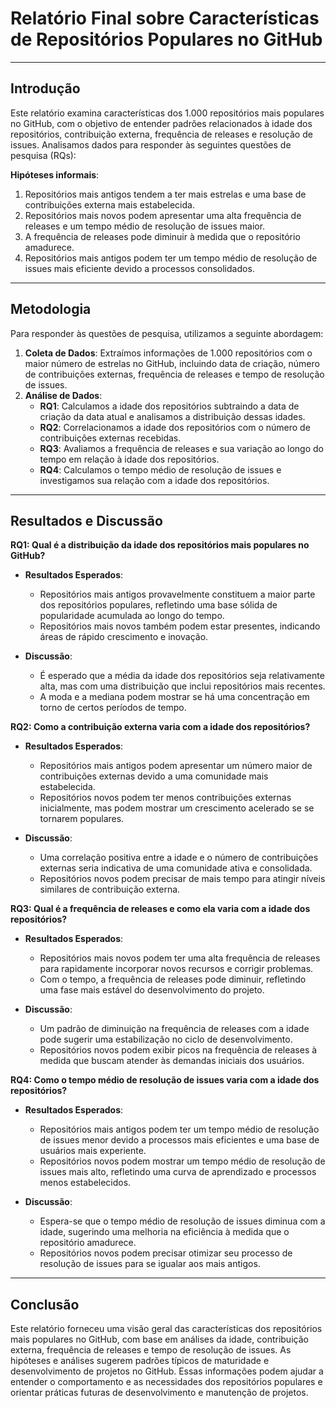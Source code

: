 # Relatório Final sobre Características de Repositórios Populares no GitHub

---

## Introdução

Este relatório examina características dos 1.000 repositórios mais populares no GitHub, com o objetivo de entender padrões relacionados à idade dos repositórios, contribuição externa, frequência de releases e resolução de issues. Analisamos dados para responder às seguintes questões de pesquisa (RQs):

**Hipóteses informais**:

1. Repositórios mais antigos tendem a ter mais estrelas e uma base de contribuições externa mais estabelecida.
2. Repositórios mais novos podem apresentar uma alta frequência de releases e um tempo médio de resolução de issues maior.
3. A frequência de releases pode diminuir à medida que o repositório amadurece.
4. Repositórios mais antigos podem ter um tempo médio de resolução de issues mais eficiente devido a processos consolidados.

---

## Metodologia

Para responder às questões de pesquisa, utilizamos a seguinte abordagem:

1. **Coleta de Dados**: Extraímos informações de 1.000 repositórios com o maior número de estrelas no GitHub, incluindo data de criação, número de contribuições externas, frequência de releases e tempo de resolução de issues.
2. **Análise de Dados**:
   - **RQ1**: Calculamos a idade dos repositórios subtraindo a data de criação da data atual e analisamos a distribuição dessas idades.
   - **RQ2**: Correlacionamos a idade dos repositórios com o número de contribuições externas recebidas.
   - **RQ3**: Avaliamos a frequência de releases e sua variação ao longo do tempo em relação à idade dos repositórios.
   - **RQ4**: Calculamos o tempo médio de resolução de issues e investigamos sua relação com a idade dos repositórios.

---

## Resultados e Discussão

**RQ1: Qual é a distribuição da idade dos repositórios mais populares no GitHub?**

- **Resultados Esperados**:
  - Repositórios mais antigos provavelmente constituem a maior parte dos repositórios populares, refletindo uma base sólida de popularidade acumulada ao longo do tempo.
  - Repositórios mais novos também podem estar presentes, indicando áreas de rápido crescimento e inovação.

- **Discussão**:
  - É esperado que a média da idade dos repositórios seja relativamente alta, mas com uma distribuição que inclui repositórios mais recentes.
  - A moda e a mediana podem mostrar se há uma concentração em torno de certos períodos de tempo.

**RQ2: Como a contribuição externa varia com a idade dos repositórios?**

- **Resultados Esperados**:
  - Repositórios mais antigos podem apresentar um número maior de contribuições externas devido a uma comunidade mais estabelecida.
  - Repositórios novos podem ter menos contribuições externas inicialmente, mas podem mostrar um crescimento acelerado se se tornarem populares.

- **Discussão**:
  - Uma correlação positiva entre a idade e o número de contribuições externas seria indicativa de uma comunidade ativa e consolidada.
  - Repositórios novos podem precisar de mais tempo para atingir níveis similares de contribuição externa.

**RQ3: Qual é a frequência de releases e como ela varia com a idade dos repositórios?**

- **Resultados Esperados**:
  - Repositórios mais novos podem ter uma alta frequência de releases para rapidamente incorporar novos recursos e corrigir problemas.
  - Com o tempo, a frequência de releases pode diminuir, refletindo uma fase mais estável do desenvolvimento do projeto.

- **Discussão**:
  - Um padrão de diminuição na frequência de releases com a idade pode sugerir uma estabilização no ciclo de desenvolvimento.
  - Repositórios novos podem exibir picos na frequência de releases à medida que buscam atender às demandas iniciais dos usuários.

**RQ4: Como o tempo médio de resolução de issues varia com a idade dos repositórios?**

- **Resultados Esperados**:
  - Repositórios mais antigos podem ter um tempo médio de resolução de issues menor devido a processos mais eficientes e uma base de usuários mais experiente.
  - Repositórios novos podem mostrar um tempo médio de resolução de issues mais alto, refletindo uma curva de aprendizado e processos menos estabelecidos.

- **Discussão**:
  - Espera-se que o tempo médio de resolução de issues diminua com a idade, sugerindo uma melhoria na eficiência à medida que o repositório amadurece.
  - Repositórios novos podem precisar otimizar seu processo de resolução de issues para se igualar aos mais antigos.

---

## Conclusão

Este relatório forneceu uma visão geral das características dos repositórios mais populares no GitHub, com base em análises da idade, contribuição externa, frequência de releases e tempo de resolução de issues. As hipóteses e análises sugerem padrões típicos de maturidade e desenvolvimento de projetos no GitHub. Essas informações podem ajudar a entender o comportamento e as necessidades dos repositórios populares e orientar práticas futuras de desenvolvimento e manutenção de projetos.
